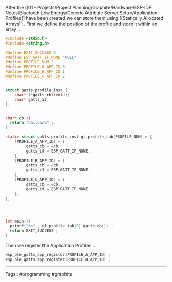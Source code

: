 After the [[01 - Projects/Project Planning/Graphite/Hardware/ESP-IDF Notes/Bluetooth Low Energy/Generic Attribute Server Setup/Application Profiles]] have been created we can store them using [[Statically Allocated Arrays]] .  First we define the position of the profile and store it within an array .. 
```c
#include <stdio.h>
#include <string.h> 

#define EXIT_SUCCESS 0
#define ESP_GATT_IF_NONE "NULL"
#define PROFILE_NUM 2
#define PROFILE_A_APP_ID 0
#define PROFILE_B_APP_ID 1
#define PROFILE_C_APP_ID 2


struct gatts_profile_inst {
    char* (*gatts_cb)(void);
    char* gatts_if;
};


char* cb(){
  return "Callback" ;
}

static struct gatts_profile_inst gl_profile_tab[PROFILE_NUM] = {
    [PROFILE_A_APP_ID] = {
        .gatts_cb = &cb,
        .gatts_if = ESP_GATT_IF_NONE,       
    },
    [PROFILE_B_APP_ID] = {
        .gatts_cb = &cb,
        .gatts_if = ESP_GATT_IF_NONE,       
    },
    [PROFILE_C_APP_ID] = {
        .gatts_cb = &cb,
        .gatts_if = ESP_GATT_IF_NONE,       
    },
};




int main(){
  printf("%s" , gl_profile_tab[0].gatts_cb()) ; 
  return EXIT_SUCCESS ;
}

```

Then we register the Application Profiles .. 
```c
esp_ble_gatts_app_register(PROFILE_A_APP_ID) ; 
esp_ble_gatts_app_register(PROFILE_B_APP_ID) ; 
```
___
Tags : #programming #graphite 
